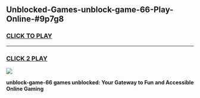 
## Unblocked-Games-unblock-game-66-Play-Online-#9p7g8
<h3>
<a href="https://premium.freeplayer.one?title=unblock-game-66&ref=27F">CLICK TO PLAY</a></h3>
<hr>

<h3>
<a href="https://premium.freeplayer.one?title=unblock-game-66&ref=27F">CLICK 2 PLAY</a>
  
</h3>

<a href="https://premium.freeplayer.one?title=unblock-game-66&ref=27F"><img src="https://clearcache.store/games.png"></a>


**unblock-game-66 games unblocked: Your Gateway to Fun and Accessible Online Gaming**
